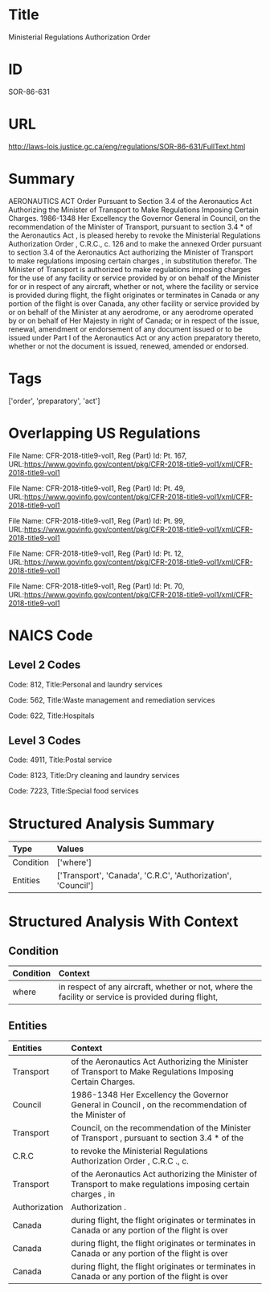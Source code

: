 # Title
Ministerial Regulations Authorization Order


# ID
SOR-86-631

# URL
http://laws-lois.justice.gc.ca/eng/regulations/SOR-86-631/FullText.html


# Summary
AERONAUTICS ACT Order Pursuant to Section 3.4 of the Aeronautics Act Authorizing the Minister of Transport to Make Regulations Imposing Certain Charges.
1986-1348 Her Excellency the Governor General in Council, on the recommendation of the Minister of Transport, pursuant to section 3.4 *  of the  Aeronautics Act , is pleased hereby to revoke the  Ministerial Regulations Authorization Order , C.R.C., c.
126 and to make the annexed  Order pursuant to section 3.4 of the Aeronautics Act authorizing the Minister of Transport to make regulations imposing certain charges , in substitution therefor.
The Minister of Transport is authorized to make regulations imposing charges for the use of any facility or service provided by or on behalf of the Minister for or in respect of any aircraft, whether or not, where the facility or service is provided during flight, the flight originates or terminates in Canada or any portion of the flight is over Canada, any other facility or service provided by or on behalf of the Minister at any aerodrome, or any aerodrome operated by or on behalf of Her Majesty in right of Canada; or in respect of the issue, renewal, amendment or endorsement of any document issued or to be issued under Part I of the  Aeronautics Act  or any action preparatory thereto, whether or not the document is issued, renewed, amended or endorsed.


# Tags
['order', 'preparatory', 'act']


# Overlapping US Regulations
File Name: CFR-2018-title9-vol1, Reg (Part) Id: Pt. 167, URL:https://www.govinfo.gov/content/pkg/CFR-2018-title9-vol1/xml/CFR-2018-title9-vol1

File Name: CFR-2018-title9-vol1, Reg (Part) Id: Pt. 49, URL:https://www.govinfo.gov/content/pkg/CFR-2018-title9-vol1/xml/CFR-2018-title9-vol1

File Name: CFR-2018-title9-vol1, Reg (Part) Id: Pt. 99, URL:https://www.govinfo.gov/content/pkg/CFR-2018-title9-vol1/xml/CFR-2018-title9-vol1

File Name: CFR-2018-title9-vol1, Reg (Part) Id: Pt. 12, URL:https://www.govinfo.gov/content/pkg/CFR-2018-title9-vol1/xml/CFR-2018-title9-vol1

File Name: CFR-2018-title9-vol1, Reg (Part) Id: Pt. 70, URL:https://www.govinfo.gov/content/pkg/CFR-2018-title9-vol1/xml/CFR-2018-title9-vol1




# NAICS Code
## Level 2 Codes
Code: 812, Title:Personal and laundry services

Code: 562, Title:Waste management and remediation services

Code: 622, Title:Hospitals




## Level 3 Codes
Code: 4911, Title:Postal service

Code: 8123, Title:Dry cleaning and laundry services

Code: 7223, Title:Special food services







# Structured Analysis Summary
| Type      | Values                                                       |
|:----------|:-------------------------------------------------------------|
| Condition | ['where']                                                    |
| Entities  | ['Transport', 'Canada', 'C.R.C', 'Authorization', 'Council'] |


# Structured Analysis With Context
 


## Condition
| Condition   | Context                                                                                              |
|:------------|:-----------------------------------------------------------------------------------------------------|
| where       | in respect of any aircraft, whether or not, where the facility or service is provided during flight, |


## Entities
| Entities      | Context                                                                                                        |
|:--------------|:---------------------------------------------------------------------------------------------------------------|
| Transport     | of the Aeronautics Act Authorizing the Minister of Transport  to Make Regulations Imposing Certain Charges.    |
| Council       | 1986-1348 Her Excellency the Governor General in  Council , on the recommendation of the Minister of           |
| Transport     | Council, on the recommendation of the Minister of Transport , pursuant to section 3.4 * of the                 |
| C.R.C         | to revoke the Ministerial Regulations Authorization Order , C.R.C ., c.                                        |
| Transport     | of the Aeronautics Act authorizing the Minister of Transport to make regulations imposing certain charges , in |
| Authorization | Authorization .                                                                                                |
| Canada        | during flight, the flight originates or terminates in Canada  or any portion of the flight is over             |
| Canada        | during flight, the flight originates or terminates in Canada  or any portion of the flight is over             |
| Canada        | during flight, the flight originates or terminates in Canada  or any portion of the flight is over             |


